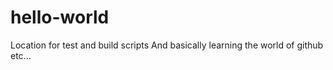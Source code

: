# hello-world
Location for test and build scripts
And basically learning the world of github etc...
